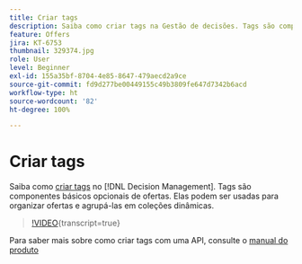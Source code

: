 ```yaml
---
title: Criar tags
description: Saiba como criar tags na Gestão de decisões. Tags são componentes básicos opcionais de ofertas.
feature: Offers
jira: KT-6753
thumbnail: 329374.jpg
role: User
level: Beginner
exl-id: 155a35bf-8704-4e85-8647-479aecd2a9ce
source-git-commit: fd9d277be00449155c49b3809fe647d7342b6acd
workflow-type: ht
source-wordcount: '82'
ht-degree: 100%

---
```


# Criar tags

Saiba como [criar tags](https://experienceleague.adobe.com/docs/journey-optimizer/using/offer-decisioniong/create-components/creating-tags.html?lang=pt-BR) no [!DNL Decision Management]. Tags são componentes básicos opcionais de ofertas. Elas podem ser usadas para organizar ofertas e agrupá-las em coleções dinâmicas.

>[!VIDEO](https://video.tv.adobe.com/v/329374?quality=12&learn=on){transcript=true}

Para saber mais sobre como criar tags com uma API, consulte o [manual do produto](https://experienceleague.adobe.com/docs/journey-optimizer/using/offer-decisioniong/api-reference/offers-api/tags/create.html?lang=pt-BR)
